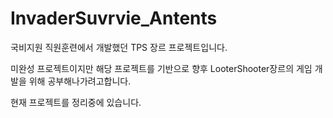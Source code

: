 # InvaderSuvrvie_Antents

국비지원 직원훈련에서 개발했던 TPS 장르 프로젝트입니다.

미완성 프로젝트이지만 해당 프로젝트를 기반으로 향후 LooterShooter장르의 게임 개발을 위해 공부해나가려고합니다.

현재 프로젝트를 정리중에 있습니다.

